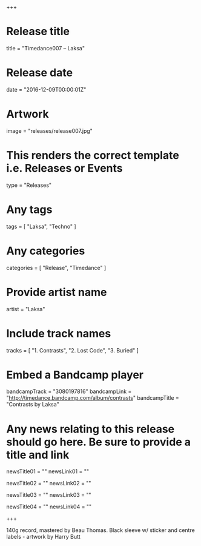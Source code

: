 +++

# Release title
title = "Timedance007 – Laksa"

# Release date
date = "2016-12-09T00:00:01Z"

# Artwork
image = "releases/release007.jpg"

# This renders the correct template i.e. Releases or Events
type = "Releases"

# Any tags
tags = [ 
	"Laksa", 
	"Techno"
]

# Any categories
categories = [ "Release", "Timedance" ]

# Provide artist name
artist = "Laksa"

# Include track names
tracks = [
	"1. Contrasts",
	"2. Lost Code",
	"3. Buried"
]

# Embed a Bandcamp player
bandcampTrack = "3080197816"
bandcampLink = "http://timedance.bandcamp.com/album/contrasts"
bandcampTitle = "Contrasts by Laksa"

# Any news relating to this release should go here. Be sure to provide a title and link
newsTitle01 = ""
newsLink01 = ""

newsTitle02 = ""
newsLink02 = ""

newsTitle03 = ""
newsLink03 = ""

newsTitle04 = ""
newsLink04 = ""

+++

<!-- Provide a summary/statement below -->
140g record, mastered by Beau Thomas. Black sleeve w/ sticker and centre labels - artwork by Harry Butt 